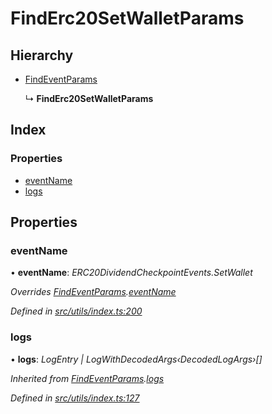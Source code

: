 # FindErc20SetWalletParams

## Hierarchy

* [FindEventParams]()

  ↳ **FindErc20SetWalletParams**

## Index

### Properties

* [eventName]()
* [logs]()

## Properties

### eventName

• **eventName**: _ERC20DividendCheckpointEvents.SetWallet_

_Overrides_ [_FindEventParams_]()_._[_eventName_]()

_Defined in_ [_src/utils/index.ts:200_](https://github.com/PolymathNetwork/polymath-sdk/blob/550676f/src/utils/index.ts#L200)

### logs

• **logs**: _LogEntry \| LogWithDecodedArgs‹DecodedLogArgs›\[\]_

_Inherited from_ [_FindEventParams_]()_._[_logs_]()

_Defined in_ [_src/utils/index.ts:127_](https://github.com/PolymathNetwork/polymath-sdk/blob/550676f/src/utils/index.ts#L127)

